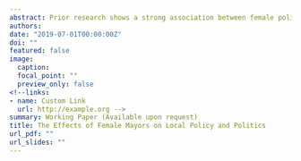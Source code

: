 ```yaml
---
abstract: Prior research shows a strong association between female politicians and the adoption of policies that support women’s interests. However, such evi- dence rests too heavily on observational data, as well as natural experiments that we should not necessarily generalize to broader electoral contexts. This paper examines the hypothesis that female politicians increase the provi- sion of public goods to women’s constituencies. It also tests whether female politicians lead more women to seek office in subsequent elections. Inves- tigating close elections between male and female candidates in Brazilian municipalities, I find that the election of female mayors in competitive elec- tions has no causal effect on the provision of public goods (policy) or the number of female candidacies (politics). This evidence contrasts with ev- idence from India, suggesting the need for more research to uncover the mechanisms underlying the policy preferences of female politicians and as- sociated consequences for women in the spheres of public good provision and women’s political participation.
authors:
date: "2019-07-01T00:00:00Z"
doi: ""
featured: false
image:
  caption: 
  focal_point: ""
  preview_only: false
<!--links:
- name: Custom Link
  url: http://example.org -->
summary: Working Paper (Available upon request)
title: The Effects of Female Mayors on Local Policy and Politics
url_pdf: ""
url_slides: ""
---
```


